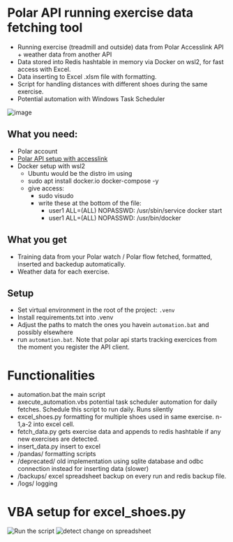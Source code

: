 # Polar API running exercise data fetching tool

- Running exercise (treadmill and outside) data from Polar Accesslink API + weather data from another API
- Data stored into Redis hashtable in memory via Docker on wsl2, for fast access with Excel.
- Data inserting to Excel .xlsm file with formatting.
- Script for handling distances with different shoes during the same exercise.
- Potential automation with Windows Task Scheduler

![image](https://github.com/user-attachments/assets/418a2d5d-e5d2-4dff-83be-60a1f8cee42f)

## What you need:

- Polar account
- [Polar API setup with accesslink](https://github.com/polarofficial/accesslink-example-python)
- Docker setup with wsl2
  - Ubuntu would be the distro im using
  - sudo apt install docker.io docker-compose -y
  - give access:
    - sudo visudo
    - write these at the bottom of the file:
      - user1 ALL=(ALL) NOPASSWD: /usr/sbin/service docker start
      - user1 ALL=(ALL) NOPASSWD: /usr/bin/docker

## What you get

- Training data from your Polar watch / Polar flow fetched, formatted, inserted and backedup automatically.
- Weather data for each exercise.

## Setup

- Set virtual environment in the root of the project: `.venv`
- Install requirements.txt into .venv
- Adjust the paths to match the ones you havein `automation.bat` and possibly elsewhere
- run `automation.bat`. Note that polar api starts tracking exercices from the moment you register the API client.

# Functionalities

- automation.bat the main script
- axecute_automation.vbs potential task scheduler automation for daily fetches. Schedule this script to run daily. Runs silently
- excel_shoes.py formatting for multiple shoes used in same exercise. n-1,a-2 into excel cell.
- fetch_data.py gets exercise data and appends to redis hashtable if any new exercises are detected.
- insert_data.py insert to excel
- /pandas/ formatting scripts
- /deprecated/ old implementation using sqlite database and odbc connection instead for inserting data (slower)
- /backups/ excel spreadsheet backup on every run and redis backup file.
- /logs/ logging

# VBA setup for excel_shoes.py

![Run the script](https://github.com/user-attachments/assets/57e2021c-49be-4bd6-bb17-227e84dafd35)
![detect change on spreadsheet](https://github.com/user-attachments/assets/4a9452f2-db56-4ef8-90c9-04aae3bedd26)
